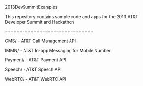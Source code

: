   2013DevSummitExamples

  This repository contains sample code and apps for the 2013 AT&T Developer Summit and Hackathon
  
  ===============================

  CMS/ - AT&T Call Management API
  
  IMMN/ - AT&T In-app Messaging for Mobile Number
  
  Payment/ - AT&T Payment API
  
  Speech/ - AT&T Speech API
  
  WebRTC/ - AT&T WebRTC API
